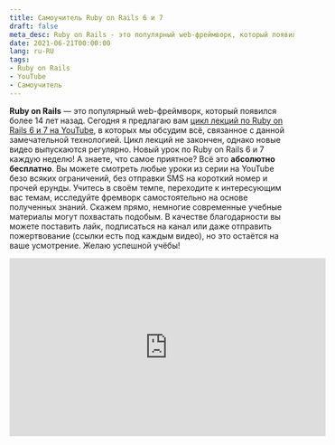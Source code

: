 ```yaml
---
title: Самоучитель Ruby on Rails 6 и 7
draft: false
meta_desc: Ruby on Rails - это популярный web-фреймворк, который появился более 14 лет назад. Здесь вы найдёте бесплатный самоучитель.
date: 2021-06-21T00:00:00
lang: ru-RU
tags:
- Ruby on Rails
- YouTube
- Самоучитель
---
```


<p><strong>Ruby on Rails</strong> &mdash; это популярный web-фреймворк, который появился более 14 лет назад. Сегодня я предлагаю вам <a href="https://www.youtube.com/watch?v=6_ek4hokiak&list=PLWlFXymvoaJ_IY53-NQKwLCkR-KkZ_44-" target="_blank">цикл лекций по Ruby on Rails 6 и 7 на YouTube</a>, в которых мы обсудим всё, связанное с данной замечательной технологией. Цикл лекций не закончен, однако новые видео выпускаются регулярно. Новый урок по Ruby on Rails 6 и 7 каждую неделю! А знаете, что самое приятное? Всё это <strong>абсолютно бесплатно</strong>. Вы можете смотреть любые уроки из серии на YouTube безо всяких ограничений, без отправки SMS на короткий номер и прочей ерунды. Учитесь в своём темпе, переходите к интересующим вас темам, исследуйте фремворк самостоятельно на основе полученных знаний. Скажем прямо, немногие современные учебные материалы могут похвастать подобым. В качестве благодарности вы можете поставить лайк, подписаться на канал или даже отправить пожертвование (ссылки есть под каждым видео), но это остаётся на ваше усмотрение. Желаю успешной учёбы!</p>

<iframe width="560" height="315" src="https://www.youtube.com/embed/6_ek4hokiak" title="YouTube video player" frameborder="0" allow="accelerometer; autoplay; clipboard-write; encrypted-media; gyroscope; picture-in-picture" allowfullscreen></iframe>